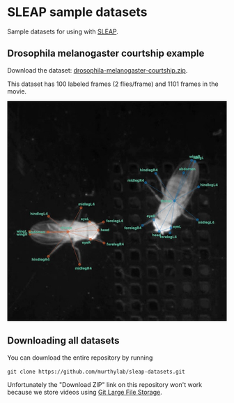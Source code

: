 # SLEAP sample datasets

Sample datasets for using with [SLEAP](https://github.com/murthylab/sleap).

## Drosophila melanogaster courtship example

Download the dataset: [drosophila-melanogaster-courtship.zip](https://github.com/murthylab/sleap-datasets/releases/download/dm-courtship-v1/drosophila-melanogaster-courtship.zip).

This dataset has 100 labeled frames (2 flies/frame) and 1101 frames in the movie.

![](drosophila-melanogaster-courtship/example.jpg)

## Downloading all datasets

You can download the entire repository by running

`git clone https://github.com/murthylab/sleap-datasets.git`

Unfortunately the "Download ZIP" link on this repository won't work because we store videos using [Git Large File Storage](https://git-lfs.github.com).
